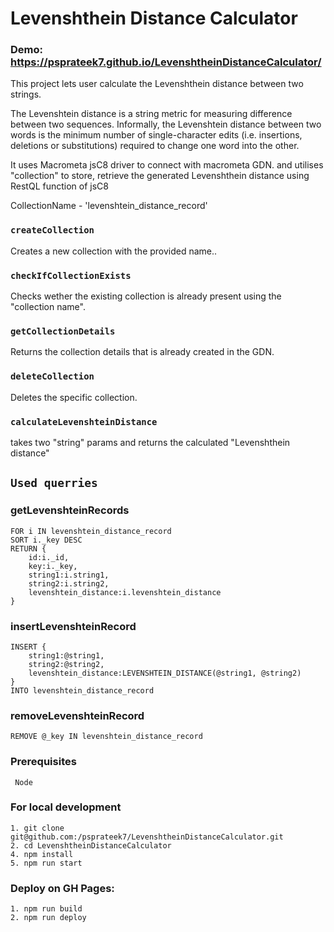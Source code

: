 # Levenshthein Distance Calculator

### Demo: https://psprateek7.github.io/LevenshtheinDistanceCalculator/


This project lets user calculate the Levenshthein distance between two strings.

The Levenshtein distance is a string metric for measuring difference between two sequences. Informally, the Levenshtein distance between two words is the minimum number of single-character edits (i.e. insertions, deletions or substitutions) required to change one word into the other.

It uses Macrometa jsC8 driver to connect with macrometa GDN.
and utilises "collection" to store, retrieve the generated Levenshthein distance using RestQL function of jsC8

CollectionName - 'levenshtein_distance_record'

### `createCollection`
Creates a new collection with the provided name..

### `checkIfCollectionExists`
Checks wether the existing collection is already present using the "collection name".

### `getCollectionDetails`
Returns the collection details that is already created in the GDN.

### `deleteCollection`
Deletes the specific collection.

### `calculateLevenshteinDistance`
takes two "string" params and returns the calculated "Levenshthein distance"   


## `Used querries`
 
### getLevenshteinRecords
```
FOR i IN levenshtein_distance_record
SORT i._key DESC
RETURN {
    id:i._id,
    key:i._key,
    string1:i.string1,
    string2:i.string2,
    levenshtein_distance:i.levenshtein_distance
}

```

### insertLevenshteinRecord
```
INSERT {
    string1:@string1, 
    string2:@string2, 
    levenshtein_distance:LEVENSHTEIN_DISTANCE(@string1, @string2) 
} 
INTO levenshtein_distance_record

```

### removeLevenshteinRecord
```
REMOVE @_key IN levenshtein_distance_record

```

### Prerequisites
```
 Node
 ```

### For local development
```
1. git clone git@github.com:/psprateek7/LevenshtheinDistanceCalculator.git
2. cd LevenshtheinDistanceCalculator
4. npm install
5. npm run start
```


### Deploy on GH Pages:
```
1. npm run build  
2. npm run deploy
```


